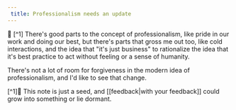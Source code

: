 ```yaml
---
 title: Professionalism needs an update
---
```

🌰 [^1]
There's good parts to the concept of professionalism, like pride in our work and doing our best, but there's parts that gross me out too, like cold interactions, and the idea that "it's just business" to rationalize the idea that it's best practice to act without feeling or a sense of humanity. 

There's not a lot of room for forgiveness in the modern idea of professionalism, and I'd like to see that change.

[^1]🌰  This note is just a seed, and [[feedback|with your feedback]] could grow into something or lie dormant.